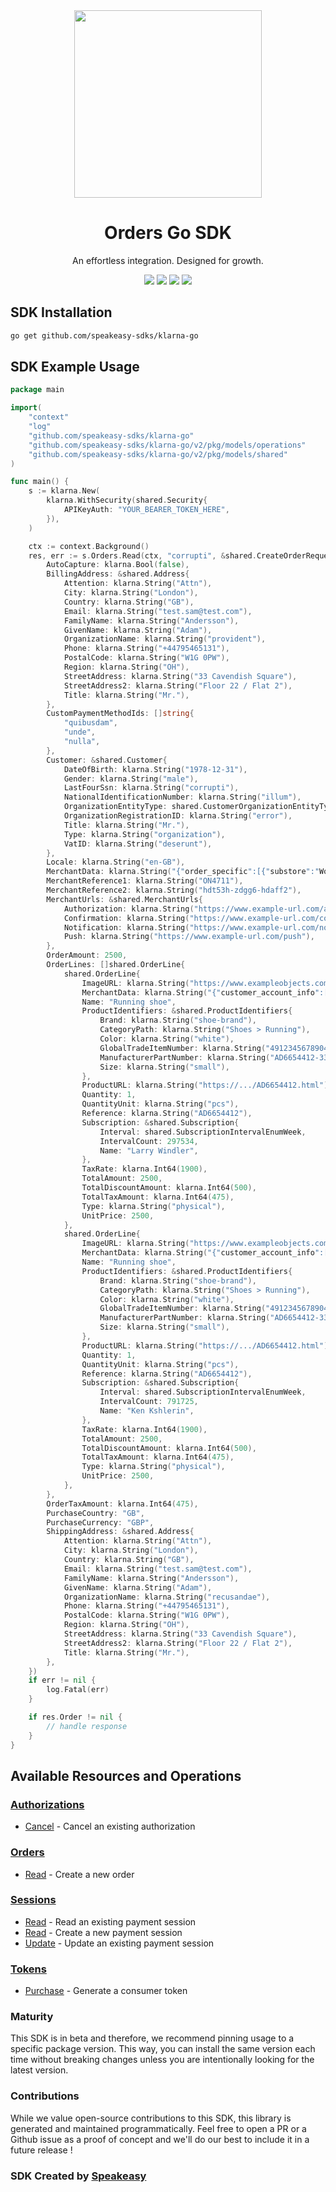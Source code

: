 <div align="center">
    <img src="https://user-images.githubusercontent.com/6267663/230347878-f2873a58-f578-4e95-86e0-7bebfd78f4f1.svg" width="300">
    <h1>Orders Go SDK</h1>
   <p>An effortless integration. Designed for growth.</p>
   <a href="https://docs.klarna.com/"><img src="https://img.shields.io/static/v1?label=Docs&message=API Ref&color=000&style=for-the-badge" /></a>
   <a href="https://github.com/speakeasy-sdks/klarna-go/actions"><img src="https://img.shields.io/github/actions/workflow/status/speakeasy-sdks/klarna-go/speakeasy_sdk_generation.yml?style=for-the-badge" /></a>
  <a href="https://opensource.org/licenses/MIT"><img src="https://img.shields.io/badge/License-MIT-blue.svg?style=for-the-badge" /></a>
  <a href="https://github.com/speakeasy-sdks/klarna-go/releases"><img src="https://img.shields.io/github/v/release/speakeasy-sdks/klarna-go?sort=semver&style=for-the-badge" /></a>
</div>

<!-- Start SDK Installation -->
## SDK Installation

```bash
go get github.com/speakeasy-sdks/klarna-go
```
<!-- End SDK Installation -->

## SDK Example Usage
<!-- Start SDK Example Usage -->
```go
package main

import(
	"context"
	"log"
	"github.com/speakeasy-sdks/klarna-go"
	"github.com/speakeasy-sdks/klarna-go/v2/pkg/models/operations"
	"github.com/speakeasy-sdks/klarna-go/v2/pkg/models/shared"
)

func main() {
    s := klarna.New(
        klarna.WithSecurity(shared.Security{
            APIKeyAuth: "YOUR_BEARER_TOKEN_HERE",
        }),
    )

    ctx := context.Background()
    res, err := s.Orders.Read(ctx, "corrupti", &shared.CreateOrderRequestInput{
        AutoCapture: klarna.Bool(false),
        BillingAddress: &shared.Address{
            Attention: klarna.String("Attn"),
            City: klarna.String("London"),
            Country: klarna.String("GB"),
            Email: klarna.String("test.sam@test.com"),
            FamilyName: klarna.String("Andersson"),
            GivenName: klarna.String("Adam"),
            OrganizationName: klarna.String("provident"),
            Phone: klarna.String("+44795465131"),
            PostalCode: klarna.String("W1G 0PW"),
            Region: klarna.String("OH"),
            StreetAddress: klarna.String("33 Cavendish Square"),
            StreetAddress2: klarna.String("Floor 22 / Flat 2"),
            Title: klarna.String("Mr."),
        },
        CustomPaymentMethodIds: []string{
            "quibusdam",
            "unde",
            "nulla",
        },
        Customer: &shared.Customer{
            DateOfBirth: klarna.String("1978-12-31"),
            Gender: klarna.String("male"),
            LastFourSsn: klarna.String("corrupti"),
            NationalIdentificationNumber: klarna.String("illum"),
            OrganizationEntityType: shared.CustomerOrganizationEntityTypeEnumLimitedPartnership.ToPointer(),
            OrganizationRegistrationID: klarna.String("error"),
            Title: klarna.String("Mr."),
            Type: klarna.String("organization"),
            VatID: klarna.String("deserunt"),
        },
        Locale: klarna.String("en-GB"),
        MerchantData: klarna.String("{"order_specific":[{"substore":"Women's Fashion","product_name":"Women Sweatshirt"}]}"),
        MerchantReference1: klarna.String("ON4711"),
        MerchantReference2: klarna.String("hdt53h-zdgg6-hdaff2"),
        MerchantUrls: &shared.MerchantUrls{
            Authorization: klarna.String("https://www.example-url.com/authorization"),
            Confirmation: klarna.String("https://www.example-url.com/confirmation"),
            Notification: klarna.String("https://www.example-url.com/notification"),
            Push: klarna.String("https://www.example-url.com/push"),
        },
        OrderAmount: 2500,
        OrderLines: []shared.OrderLine{
            shared.OrderLine{
                ImageURL: klarna.String("https://www.exampleobjects.com/logo.png"),
                MerchantData: klarna.String("{"customer_account_info":[{"unique_account_identifier":"test@gmail.com","account_registration_date":"2017-02-13T10:49:20Z","account_last_modified":"2019-03-13T11:45:27Z"}]}"),
                Name: "Running shoe",
                ProductIdentifiers: &shared.ProductIdentifiers{
                    Brand: klarna.String("shoe-brand"),
                    CategoryPath: klarna.String("Shoes > Running"),
                    Color: klarna.String("white"),
                    GlobalTradeItemNumber: klarna.String("4912345678904"),
                    ManufacturerPartNumber: klarna.String("AD6654412-334.22"),
                    Size: klarna.String("small"),
                },
                ProductURL: klarna.String("https://.../AD6654412.html"),
                Quantity: 1,
                QuantityUnit: klarna.String("pcs"),
                Reference: klarna.String("AD6654412"),
                Subscription: &shared.Subscription{
                    Interval: shared.SubscriptionIntervalEnumWeek,
                    IntervalCount: 297534,
                    Name: "Larry Windler",
                },
                TaxRate: klarna.Int64(1900),
                TotalAmount: 2500,
                TotalDiscountAmount: klarna.Int64(500),
                TotalTaxAmount: klarna.Int64(475),
                Type: klarna.String("physical"),
                UnitPrice: 2500,
            },
            shared.OrderLine{
                ImageURL: klarna.String("https://www.exampleobjects.com/logo.png"),
                MerchantData: klarna.String("{"customer_account_info":[{"unique_account_identifier":"test@gmail.com","account_registration_date":"2017-02-13T10:49:20Z","account_last_modified":"2019-03-13T11:45:27Z"}]}"),
                Name: "Running shoe",
                ProductIdentifiers: &shared.ProductIdentifiers{
                    Brand: klarna.String("shoe-brand"),
                    CategoryPath: klarna.String("Shoes > Running"),
                    Color: klarna.String("white"),
                    GlobalTradeItemNumber: klarna.String("4912345678904"),
                    ManufacturerPartNumber: klarna.String("AD6654412-334.22"),
                    Size: klarna.String("small"),
                },
                ProductURL: klarna.String("https://.../AD6654412.html"),
                Quantity: 1,
                QuantityUnit: klarna.String("pcs"),
                Reference: klarna.String("AD6654412"),
                Subscription: &shared.Subscription{
                    Interval: shared.SubscriptionIntervalEnumWeek,
                    IntervalCount: 791725,
                    Name: "Ken Kshlerin",
                },
                TaxRate: klarna.Int64(1900),
                TotalAmount: 2500,
                TotalDiscountAmount: klarna.Int64(500),
                TotalTaxAmount: klarna.Int64(475),
                Type: klarna.String("physical"),
                UnitPrice: 2500,
            },
        },
        OrderTaxAmount: klarna.Int64(475),
        PurchaseCountry: "GB",
        PurchaseCurrency: "GBP",
        ShippingAddress: &shared.Address{
            Attention: klarna.String("Attn"),
            City: klarna.String("London"),
            Country: klarna.String("GB"),
            Email: klarna.String("test.sam@test.com"),
            FamilyName: klarna.String("Andersson"),
            GivenName: klarna.String("Adam"),
            OrganizationName: klarna.String("recusandae"),
            Phone: klarna.String("+44795465131"),
            PostalCode: klarna.String("W1G 0PW"),
            Region: klarna.String("OH"),
            StreetAddress: klarna.String("33 Cavendish Square"),
            StreetAddress2: klarna.String("Floor 22 / Flat 2"),
            Title: klarna.String("Mr."),
        },
    })
    if err != nil {
        log.Fatal(err)
    }

    if res.Order != nil {
        // handle response
    }
}
```
<!-- End SDK Example Usage -->

<!-- Start SDK Available Operations -->
## Available Resources and Operations


### [Authorizations](docs/authorizations/README.md)

* [Cancel](docs/authorizations/README.md#cancel) - Cancel an existing authorization

### [Orders](docs/orders/README.md)

* [Read](docs/orders/README.md#read) - Create a new order

### [Sessions](docs/sessions/README.md)

* [Read](docs/sessions/README.md#read) - Read an existing payment session
* [Read](docs/sessions/README.md#read) - Create a new payment session
* [Update](docs/sessions/README.md#update) - Update an existing payment session

### [Tokens](docs/tokens/README.md)

* [Purchase](docs/tokens/README.md#purchase) - Generate a consumer token
<!-- End SDK Available Operations -->

### Maturity

This SDK is in beta and therefore, we recommend pinning usage to a specific package version.
This way, you can install the same version each time without breaking changes unless you are intentionally
looking for the latest version.

### Contributions

While we value open-source contributions to this SDK, this library is generated and maintained programmatically.
Feel free to open a PR or a Github issue as a proof of concept and we'll do our best to include it in a future release !

### SDK Created by [Speakeasy](https://docs.speakeasyapi.dev/docs/using-speakeasy/client-sdks)

